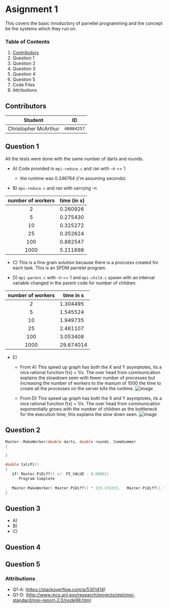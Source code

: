 # Asignment 1
This covers the basic inroductory of parrellel programming and the concept be the systems which they run on.

### Table of Contents
1. [Contributors](#Contributors)
2. Question 1
3. Question 2
4. Question 3
5. Question 4
6. Question 5
7. Code Files
8. Attributions

## Contributors
**Student** | **ID**
:---: | ---
Christopher McArthur | `40004257`

## Question 1
All the tests were done with the same number of darts and rounds.

- A) Code provided in `mpi-reduce.c` and ran with -n == 1 
  - the runtime was 0.246764 (i'm assuming seconds)

- B) `mpi-reduce.c` and ran with varrying -n

**number of workers** | **time (in s)**
:---: | ---
2 | 0.260926
5 | 0.275430
10 | 0.325272
25 | 0.352624
100 | 0.882547
1000 | 5.211698

- C) This is a fine grain solution because there is a proccess created for each task. This is an SPDM parrelel program.

- D) `mpi-parent.c` with -n == 1 and  `mpi-child.c` spawn with an internal variable changed in the parent code for number of children.

**number of workers** | **time in s**
:---: | ---
2 | 1.304495
5 | 1.545524
10 | 1.949735
25 | 2.461107
100 | 3.053408
1000 | 29.674014

- E)
  - From A) This speed up graph has both the X and Y asymptotes, its a nice rational function f(x) = 1/x. The over head from communication explains the slowdown seen with fewer number of processes but increasing the number of workers to the maxium of 1000 the time to create all the processes on the server kills the runtime.
![image](https://user-images.githubusercontent.com/16867443/31311499-5aecbcf0-ab7b-11e7-9fed-8c41ca0c23e0.png)

  - From D) This speed up graph has both the X and Y asymptotes, its a nice rational function f(x) = 1/x. The over head from communication exponentially grows with the number of children as the bottleneck for the execution time; this explains the slow down seen.
![image](https://user-images.githubusercontent.com/16867443/31311712-0499da36-ab80-11e7-8e8a-26c701af1ad6.png)

## Question 2
```c
Master::MakeWorker(double darts, double rounds, CommSummer
{

}

double CalcPi()
{
   if( Master.PiDiff() +/- PI_VALUE - 0.00001)
      Program Complete
      
   Master.MakeWorker( Master.PiDiff() * 333.333333,   Master.PiDiff().floored() * 157.357892514,  this)
}
```
## Question 3
- A)
- B)
- C)

## Question 4

## Question 5

### Attributions
* Q1-A: (https://stackoverflow.com/a/5301414)
* Q1-D: (http://www.mcs.anl.gov/research/projects/mpi/mpi-standard/mpi-report-2.0/node98.htm)
